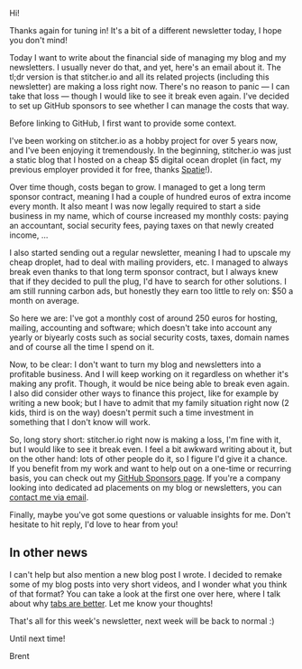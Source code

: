 Hi! 

Thanks again for tuning in! It's a bit of a different newsletter today, I hope you don't mind!

Today I want to write about the financial side of managing my blog and my newsletters. I usually never do that, and yet, here's an email about it. The tl;dr version is that stitcher.io and all its related projects (including this newsletter) are making a loss right now. There's no reason to panic — I can take that loss — though I would like to see it break even again. I've decided to set up GitHub sponsors to see whether I can manage the costs that way.

Before linking to GitHub, I first want to provide some context.

I've been working on stitcher.io as a hobby project for over 5 years now, and I've been enjoying it tremendously. In the beginning, stitcher.io was just a static blog that I hosted on a cheap $5 digital ocean droplet (in fact, my previous employer provided it for free, thanks [Spatie](https://spatie.be/)!).

Over time though, costs began to grow. I managed to get a long term sponsor contract, meaning I had a couple of hundred euros of extra income every month. It also meant I was now legally required to start a side business in my name, which of course increased my monthly costs: paying an accountant, social security fees, paying taxes on that newly created income, …

I also started sending out a regular newsletter, meaning I had to upscale my cheap droplet, had to deal with mailing providers, etc. I managed to always break even thanks to that long term sponsor contract, but I always knew that if they decided to pull the plug, I'd have to search for other solutions. I am still running carbon ads, but honestly they earn too little to rely on: $50 a month on average.

So here we are: I've got a monthly cost of around 250 euros for hosting, mailing, accounting and software; which doesn't take into account any yearly or biyearly costs such as social security costs, taxes, domain names and of course all the time I spend on it.

Now, to be clear: I don't want to turn my blog and newsletters into a profitable business. And I will keep working on it regardless on whether it's making any profit. Though, it would be nice being able to break even again. I also did consider other ways to finance this project, like for example by writing a new book; but I have to admit that my family situation right now (2 kids, third is on the way) doesn't permit such a time investment in something that I don't know will work.

So, long story short: stitcher.io right now is making a loss, I'm fine with it, but I would like to see it break even. I feel a bit awkward writing about it, but on the other hand: lots of other people do it, so I figure I'd give it a chance. If you benefit from my work and want to help out on a one-time or recurring basis, you can check out my [GitHub Sponsors page](https://aggregate.stitcher.io/links/27b1f2b4-2cde-4e8f-8857-491bd3bccee4).  If you're a company looking into dedicated ad placements on my blog or newsletters, you can [contact me via email](mailto:brendt@stitcher.io).

Finally, maybe you've got some questions or valuable insights for me. Don't hesitate to hit reply, I'd love to hear from you!

## In other news

I can't help but also mention a new blog post I wrote. I decided to remake some of my blog posts into very short videos, and I wonder what you think of that format? You can take a look at the first one over here, where I talk about why [tabs are better](https://aggregate.stitcher.io/links/5bf7afbe-8620-49a6-8249-f89d7301c202). Let me know your thoughts!

That's all for this week's newsletter, next week will be back to normal :) 

Until next time!

Brent